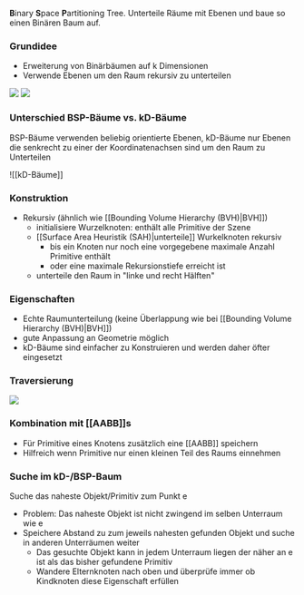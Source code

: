 **B**inary **S**pace **P**artitioning Tree. Unterteile Räume mit Ebenen und baue so einen Binären Baum auf.

### Grundidee
- Erweiterung von Binärbäumen auf k Dimensionen
- Verwende Ebenen um den Raum rekursiv zu unterteilen

![](bsp_tree.png)
![](kd_tree.png)
### Unterschied BSP-Bäume vs. kD-Bäume
BSP-Bäume verwenden beliebig orientierte Ebenen, kD-Bäume nur Ebenen die senkrecht zu einer der Koordinatenachsen sind um den Raum zu Unterteilen

![[kD-Bäume]]


### Konstruktion
- Rekursiv (ähnlich wie [[Bounding Volume Hierarchy (BVH)|BVH]])
	- initialisiere Wurzelknoten: enthält alle Primitive der Szene
	- [[Surface Area Heuristik (SAH)|unterteile]] Wurkelknoten rekursiv
		- bis ein Knoten nur noch eine vorgegebene maximale Anzahl Primitive enthält
		- oder eine maximale Rekursionstiefe erreicht ist
	- unterteile den Raum in "linke und recht Hälften"

### Eigenschaften
- Echte Raumunterteilung (keine Überlappung wie bei [[Bounding Volume Hierarchy (BVH)|BVH]])
- gute Anpassung an Geometrie möglich
- kD-Bäume sind einfacher zu Konstruieren und werden daher öfter eingesetzt


### Traversierung
![](bsp_traversierung.png)


### Kombination mit [[AABB]]s
- Für Primitive eines Knotens zusätzlich eine [[AABB]] speichern
- Hilfreich wenn Primitive nur einen kleinen Teil des Raums einnehmen

### Suche im kD-/BSP-Baum
Suche das naheste Objekt/Primitiv zum Punkt e
- Problem: Das naheste Objekt ist nicht zwingend im selben Unterraum wie e
- Speichere Abstand zu zum jeweils nahesten gefunden Objekt und suche in anderen Unterräumen weiter
	- Das gesuchte Objekt kann in jedem Unterraum liegen der näher an e ist als das bisher gefundene Primitiv
	- Wandere Elternknoten nach oben und überprüfe immer ob Kindknoten diese Eigenschaft erfüllen